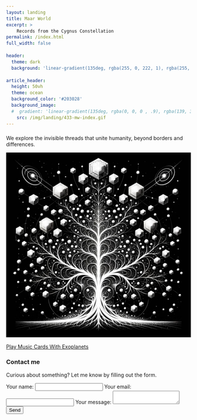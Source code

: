 ```yaml
---
layout: landing
title: Maar World
excerpt: >
    Records from the Cygnus Constellation
permalink: /index.html
full_width: false

header:
  theme: dark
  background: 'linear-gradient(135deg, rgba(255, 0, 222, 1), rgba(255, 0, 0, .5),)'

article_header:
  height: 50vh
  theme: ocean
  background_color: '#203028' 
  background_image:
  #  gradient: 'linear-gradient(135deg, rgba(0, 0, 0 , .9), rgba(139, 34, 139, .9))'
    src: /img/landing/433-mw-index.gif
---
```


<div class="p-5"></div>

<div class="hero hero--center hero--bordered hero-example--linear-gradient">
  <div class="hero__content">
    <h3></h3>
    <p class="white">We explore the invisible threads that unite humanity, beyond borders and differences.</p>
  </div>
</div>

<div class="p-5"></div>

<div class="cell cell--12">
  <a href="https://collect.maar.world/">
    <div class="card card--clickable">
      <div class="card__image">
        <img class="image" src="/img/landing/2_collect.jpeg"/>
      </div>
      <div class="card__content">
        <p>Play Music Cards With Exoplanets</p>
      </div>
    </div>
  </a>
</div>

<div class="p-5"></div>
<div class="p-5"></div>

<div class="form-container">
  <h3>Contact me</h3>
  <p>Curious about something? Let me know by filling out the form.</p>
  
  <form
    action="https://formspree.io/f/mqkrdkde"
    method="POST"
    class="contact-form"
  >
    <label>
      Your name:
      <input type="text" name="name" required>
    </label>
    <label>
      Your email:
      <input type="email" name="email" required>
    </label>
    <label>
      Your message:
      <textarea name="message" required></textarea>
    </label>
    <button type="submit">Send</button>
  </form>
</div>

<div class="p-5"></div>

